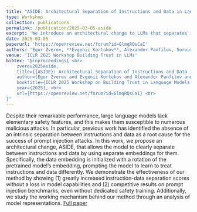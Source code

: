 ```yaml
---
title: "ASIDE: Architectural Separation of Instructions and Data in Language Models"
type: Workshop
collection: publications
permalink: /publication/2025-03-05-aside
excerpt: 'We introduce an architectural change to LLMs that separates instructions from data, to improve their security.'
date: 2025-03-05
paperurl: 'https://openreview.net/forum?id=GlmqRQsCaI'
authors: 'Egor Zverev, **Evgenii Kortukov**, Alexander Panfilov, Soroush Tabesh, Sebastian Lapuschkin, Wojciech Samek, Christoph H. Lampert'
venue: 'ICLR 2025 Workshop Building Trust in LLMs'
bibtex: "@inproceedings{ <br>
    zverev2025aside,
    title={{ASIDE}: Architectural Separation of Instructions and Data in Language Models}, <br>
    author={Egor Zverev and Evgenii Kortukov and Alexander Panfilov and Soroush Tabesh and Sebastian Lapuschkin and Wojciech Samek and Christoph H. Lampert}, <br>
    booktitle={ICLR 2025 Workshop on Building Trust in Language Models and Applications}, <br>
    year={2025}, <br>
    url={https://openreview.net/forum?id=GlmqRQsCaI} <br>
}"
---
```

Despite their remarkable performance, large language models lack elementary safety features, and this makes them susceptible to numerous malicious attacks. In particular, previous work has identified the absence of an intrinsic separation between instructions and data as a root cause for the success of prompt injection attacks. In this work, we propose an architectural change, ASIDE, that allows the model to clearly separate between instructions and data by using separate embeddings for them. Specifically, the data embedding is initialized with a rotation of the pretrained model’s embedding, prompting the model to learn to treat instructions and data differently. We demonstrate the effectiveness of our method by showing (1) greatly increased instruction-data separation scores without a loss in model capabilities and (2) competitive results on prompt injection benchmarks, even without dedicated safety training. Additionally, we study the working mechanism behind our method through an analysis of model representations.
[<i class="fa fa-fw fa-book" aria-hidden="true"></i>Full paper](https://openreview.net/forum?id=GlmqRQsCaI) &nbsp;&nbsp;